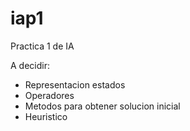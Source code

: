 # iap1
Practica 1 de IA

A decidir:
- Representacion estados
- Operadores
- Metodos para obtener solucion inicial
- Heuristico
